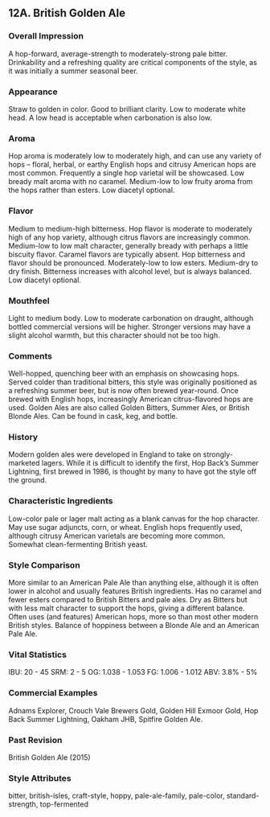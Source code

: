 ## 12A. British Golden Ale

### Overall Impression

A hop-forward, average-strength to moderately-strong pale bitter. Drinkability and a refreshing quality are critical components of the style, as it was initially a summer seasonal beer.

### Appearance

Straw to golden in color. Good to brilliant clarity. Low to moderate white head. A low head is acceptable when carbonation is also low.

### Aroma

Hop aroma is moderately low to moderately high, and can use any variety of hops – floral, herbal, or earthy English hops and citrusy American hops are most common. Frequently a single hop varietal will be showcased. Low bready malt aroma with no caramel. Medium-low to low fruity aroma from the hops rather than esters. Low diacetyl optional.

### Flavor

Medium to medium-high bitterness. Hop flavor is moderate to moderately high of any hop variety, although citrus flavors are increasingly common. Medium-low to low malt character, generally bready with perhaps a little biscuity flavor. Caramel flavors are typically absent. Hop bitterness and flavor should be pronounced. Moderately-low to low esters. Medium-dry to dry finish. Bitterness increases with alcohol level, but is always balanced. Low diacetyl optional.

### Mouthfeel

Light to medium body. Low to moderate carbonation on draught, although bottled commercial versions will be higher. Stronger versions may have a slight alcohol warmth, but this character should not be too high.

### Comments

Well-hopped, quenching beer with an emphasis on showcasing hops. Served colder than traditional bitters, this style was originally positioned as a refreshing summer beer, but is now often brewed year-round. Once brewed with English hops, increasingly American citrus-flavored hops are used. Golden Ales are also called Golden Bitters, Summer Ales, or British Blonde Ales. Can be found in cask, keg, and bottle.

### History

Modern golden ales were developed in England to take on strongly-marketed lagers. While it is difficult to identify the first, Hop Back’s Summer Lightning, first brewed in 1986, is thought by many to have got the style off the ground.

### Characteristic Ingredients

Low-color pale or lager malt acting as a blank canvas for the hop character. May use sugar adjuncts, corn, or wheat. English hops frequently used, although citrusy American varietals are becoming more common. Somewhat clean-fermenting British yeast.

### Style Comparison

More similar to an American Pale Ale than anything else, although it is often lower in alcohol and usually features British ingredients. Has no caramel and fewer esters compared to British Bitters and pale ales. Dry as Bitters but with less malt character to support the hops, giving a different balance. Often uses (and features) American hops, more so than most other modern British styles. Balance of hoppiness between a Blonde Ale and an American Pale Ale.

### Vital Statistics

IBU: 20 - 45
SRM: 2 - 5
OG: 1.038 - 1.053
FG: 1.006 - 1.012
ABV: 3.8% - 5%

### Commercial Examples

Adnams Explorer, Crouch Vale Brewers Gold, Golden Hill Exmoor Gold, Hop Back Summer Lightning, Oakham JHB, Spitfire Golden Ale.

### Past Revision

British Golden Ale (2015)

### Style Attributes

bitter, british-isles, craft-style, hoppy, pale-ale-family, pale-color, standard-strength, top-fermented